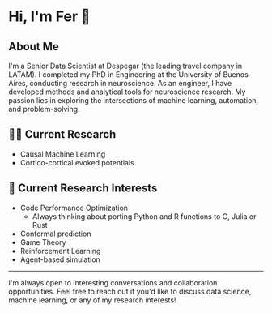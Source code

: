 # Hi, I'm Fer 👋

## About Me
I'm a Senior Data Scientist at Despegar (the leading travel company in LATAM). I completed my PhD in Engineering at the University of Buenos Aires, conducting research in neuroscience. As an engineer, I have developed methods and analytical tools for neuroscience research. My passion lies in exploring the intersections of machine learning, automation, and problem-solving.


## 🧑‍💻 Current Research
- Causal Machine Learning
- Cortico-cortical evoked potentials
 
## 🌱 Current Research Interests
- Code Performance Optimization
  * Always thinking about porting Python and R functions to C, Julia or Rust
- Conformal prediction
- Game Theory
- Reinforcement Learning
- Agent-based simulation 

---

I'm always open to interesting conversations and collaboration opportunities. Feel free to reach out if you'd like to discuss data science, machine learning, or any of my research interests!
